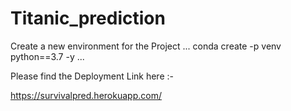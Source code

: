 # Titanic_prediction

Create a new environment for the Project
... conda create -p venv python==3.7 -y ...

Please find the Deployment Link here :-

https://survivalpred.herokuapp.com/




